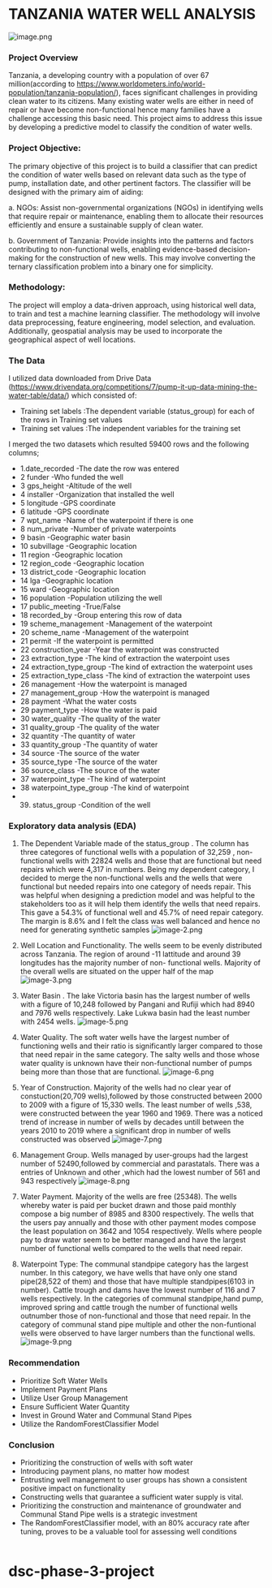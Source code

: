 # TANZANIA WATER WELL ANALYSIS

![image.png](attachment:image.png)

### Project Overview
Tanzania, a developing country with a population of over 67 million(according to https://www.worldometers.info/world-population/tanzania-population/), faces significant challenges in providing clean water to its citizens. Many existing water wells are either in need of repair or have become non-functional hence many families have a challenge accessing this basic need. This project aims to address this issue by developing a predictive model to classify the condition of water wells.

### Project Objective:
The primary objective of this project is to build a classifier that can predict the condition of water wells based on relevant data such as the type of pump, installation date, and other pertinent factors. The classifier will be designed with the primary aim of aiding:

a. NGOs: Assist non-governmental organizations (NGOs) in identifying wells that require repair or maintenance, enabling them to allocate their resources efficiently and ensure a sustainable supply of clean water.

b. Government of Tanzania: Provide insights into the patterns and factors contributing to non-functional wells, enabling evidence-based decision-making for the construction of new wells. This may involve converting the ternary classification problem into a binary one for simplicity.

### Methodology:
The project will employ a data-driven approach, using historical well data, to train and test a machine learning classifier. The methodology will involve data preprocessing, feature engineering, model selection, and evaluation. Additionally, geospatial analysis may be used to incorporate the geographical aspect of well locations.

### The Data
 
 I utilized data downloaded from Drive Data (https://www.drivendata.org/competitions/7/pump-it-up-data-mining-the-water-table/data/) which consisted of:
- Training set labels	:The dependent variable (status_group) for each of the rows in Training set values
- Training set values	:The independent variables for the training set

I merged the two datasets which resulted 59400 rows and the  following columns;

- 1.date_recorded	            -The date the row was entered
- 2	funder	                    -Who funded the well
- 3	gps_height	                -Altitude of the well
- 4	installer	                -Organization that installed the well
- 5	longitude	                -GPS coordinate
- 6	latitude	                -GPS coordinate
- 7	wpt_name	                -Name of the waterpoint if there is one
- 8	num_private	                -Number of private waterpoints
- 9	basin	                    -Geographic water basin
- 10	subvillage	            -Geographic location
- 11	region	                -Geographic location
- 12	region_code	            -Geographic location
- 13	district_code        	-Geographic location
- 14	lga	                    -Geographic location
- 15	ward	                -Geographic location
- 16	population	            -Population utilizing the well
- 17	public_meeting	        -True/False
- 18	recorded_by	            -Group entering this row of data
- 19	scheme_management	    -Management of the waterpoint
- 20	scheme_name	            -Management of the waterpoint
- 21	permit	                -If the waterpoint is permitted
- 22	construction_year	    -Year the waterpoint was constructed
- 23	extraction_type	        -The kind of extraction the waterpoint uses
- 24	extraction_type_group	-The kind of extraction the waterpoint uses
- 25	extraction_type_class	-The kind of extraction the waterpoint uses
- 26	management	            -How the waterpoint is managed
- 27	management_group    	-How the waterpoint is managed
- 28	payment	                -What the water costs
- 29	payment_type	        -How the water is paid
- 30	water_quality	        -The quality of the water
- 31	quality_group	        -The quality of the water
- 32	quantity	            -The quantity of water
- 33	quantity_group      	-The quantity of water
- 34	source	                -The source of the water
- 35	source_type	            -The source of the water
- 36	source_class	        -The source of the water
- 37	waterpoint_type     	-The kind of waterpoint
- 38	waterpoint_type_group	-The kind of waterpoint
- 39.   status_group	        -Condition of the well

### Exploratory data analysis (EDA)

1. The Dependent Variable made of the status_group . The column has three categores of functional wells with a population of 32,259 , non-functional wells with 22824 wells and those that are functional but need repairs which were 4,317 in numbers. Being my dependent category, I decided to merge the non-functional wells and the wells that were functional but needed repairs into one category of needs repair. This was helpful when designing a prediction model and was helpful to the stakeholders too as it will help them identify the wells that need repairs. This gave a 54.3% of functional well and 45.7% of need repair category. The margin is 8.6% and I felt the class was well balanced and hence no need for generating synthetic samples
![image-2.png](attachment:image-2.png)


2. Well Location and Functionality. The wells seem to be evenly distributed across Tanzania. The region of around -11 lattitude and around 39 longitudes has the majority number of non- functional wells. Majority of the overall wells are situated on the upper half of the map
![image-3.png](attachment:image-3.png)

3. Water Basin . The lake Victoria basin has the largest number of wells with a figure of 10,248 followed by Pangani and Rufiji which had 8940 and 7976 wells respectively. Lake Lukwa basin had the least number with 2454 wells.
![image-5.png](attachment:image-5.png)

4. Water Quality. The soft water wells have the largest number of functioning wells and their ratio is significantly larger compared to those that need repair in the same category. The salty wells and those whose water quality is unknown have their non-functional number of pumps being more than those that are functional.
![image-6.png](attachment:image-6.png)

5. Year of Construction. Majority of the wells had no clear year of constuction(20,709 wells),followed by those constructed between 2000 to 2009 with a figure of 15,330 wells. The least number of wells ,538, were constructed between the year 1960 and 1969. There was a noticed trend of increase in number of wells by decades untill between the years 2010 to 2019 where a significant drop in number of wells constructed was observed
![image-7.png](attachment:image-7.png)

6. Management Group. Wells managed by user-groups had the largest number of 52490,followed by commercial and parastatals. There was a entries of Unknown and other ,which had the lowest number of 561 and 943 respectively
![image-8.png](attachment:image-8.png)

7. Water Payment. Majority of the wells are free (25348). The wells whereby water is paid per bucket drawn and those paid monthly compose a big number of 8985 and 8300 respectively. The wells that the users pay annually and those with other payment modes compose the least population on 3642 and 1054 respectively. Wells where people pay to draw water seem to be better managed and have the largest number of functional wells compared to the wells that need repair.

8. Waterpoint Type: The communal standpipe category has the largest number. In this category, we have wells that have only one stand pipe(28,522 of them) and those that have multiple standpipes(6103 in number). Cattle trough and dams have the lowest number of 116 and 7 wells respectively. In the categories of communal standpipe,hand pump, improved spring and cattle trough the number of functional wells outnumber those of non-functional and those that need repair. In the category of communal stand pipe multiple and other the non-funtional wells were observed to have larger numbers than the functional wells.
![image-9.png](attachment:image-9.png)


### Recommendation
- Prioritize Soft Water Wells
- Implement Payment Plans
- Utilize User Group Management
- Ensure Sufficient Water Quantity
- Invest in Ground Water and Communal Stand Pipes
- Utilize the RandomForestClassifier Model

### Conclusion
- Prioritizing the construction of wells with soft water
- Introducing payment plans, no matter how modest
- Entrusting well management to user groups has shown a consistent positive impact on functionality
- Constructing wells that guarantee a sufficient water supply is vital.
- Prioritizing the construction and maintenance of groundwater and Communal Stand Pipe wells is a strategic investment
- The RandomForestClassifier model, with an 80% accuracy rate after tuning, proves to be a valuable tool for assessing well conditions



```python

```
# dsc-phase-3-project
